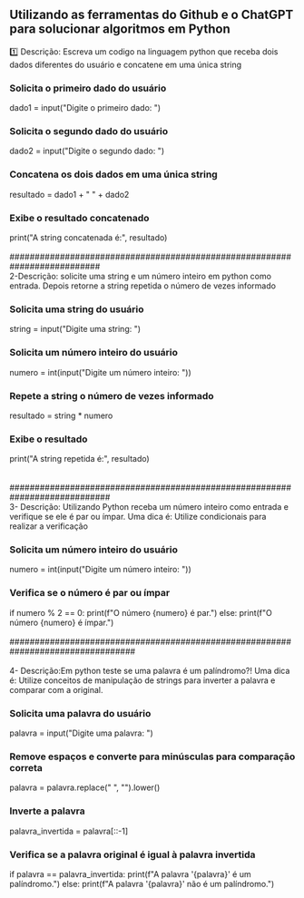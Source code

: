 ## Utilizando as ferramentas do Github e o ChatGPT para solucionar algoritmos em Python
:one: Descrição: Escreva um codigo na linguagem python que receba dois dados diferentes do usuário e concatene em uma única string <br>
### Solicita o primeiro dado do usuário
dado1 = input("Digite o primeiro dado: ")

### Solicita o segundo dado do usuário
dado2 = input("Digite o segundo dado: ")

### Concatena os dois dados em uma única string
resultado = dado1 + " " + dado2

### Exibe o resultado concatenado
print("A string concatenada é:", resultado) 
<br>
<br>
########################################################################## 
<br>
2-Descrição: solicite uma string e um número inteiro em python  como entrada. Depois  retorne a string repetida o número de vezes informado
### Solicita uma string do usuário
string = input("Digite uma string: ")

### Solicita um número inteiro do usuário
numero = int(input("Digite um número inteiro: "))

### Repete a string o número de vezes informado
resultado = string * numero

### Exibe o resultado
print("A string repetida é:", resultado)        
<br>
<br>
############################################################################
<br>
3- Descrição: Utilizando Python receba um número inteiro como entrada e verifique se ele é par ou ímpar. Uma dica é: Utilize condicionais para realizar a verificação
### Solicita um número inteiro do usuário
numero = int(input("Digite um número inteiro: "))

### Verifica se o número é par ou ímpar
if numero % 2 == 0:
    print(f"O número {numero} é par.")
else:
    print(f"O número {numero} é ímpar.")        
<br>
#################################################################################<br>
<br>
4- Descrição:Em python teste se uma palavra é um palíndromo?! Uma dica é: Utilize conceitos de manipulação de strings para inverter a palavra e comparar com a original.<br>
### Solicita uma palavra do usuário
palavra = input("Digite uma palavra: ")

### Remove espaços e converte para minúsculas para comparação correta   <br>
palavra = palavra.replace(" ", "").lower()

### Inverte a palavra
palavra_invertida = palavra[::-1]

### Verifica se a palavra original é igual à palavra invertida
if palavra == palavra_invertida:
    print(f"A palavra '{palavra}' é um palíndromo.")
else:
    print(f"A palavra '{palavra}' não é um palíndromo.")



 
